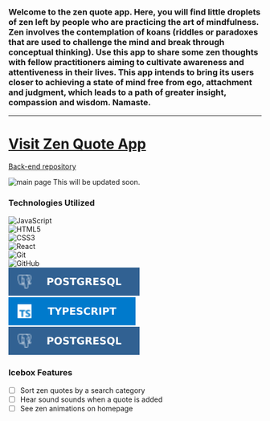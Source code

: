 
### Welcome to the zen quote app. Here, you will find little droplets of zen left by people who are practicing the art of mindfulness. Zen involves the contemplation of koans (riddles or paradoxes that are used to challenge the mind and break through conceptual thinking). Use this app to share some zen thoughts with fellow practitioners aiming to cultivate awareness and attentiveness in their lives. This app intends to bring its users closer to achieving a state of mind free from ego, attachment and judgment, which leads to a path of greater insight, compassion and wisdom. Namaste.
---

# [Visit Zen Quote App](https://zen-quote-app.netlify.app)


[Back-end repository](https://github.com/Ooh-LaLa/zen_app_back_end)


![main page](src/assets/screenshot.png) This will be updated soon.


### Technologies Utilized
![JavaScript](https://img.shields.io/badge/javascript-%23323330.svg?style=for-the-badge&logo=javascript&logoColor=%23F7DF1E)<br/>
![HTML5](https://img.shields.io/badge/html5-%23E34F26.svg?style=for-the-badge&logo=html5&logoColor=white)<br />
![CSS3](https://img.shields.io/badge/css3-%231572B6.svg?style=for-the-badge&logo=css3&logoColor=white)<br />
![React](https://img.shields.io/badge/react-%2320232a.svg?style=for-the-badge&logo=react&logoColor=%2361DAFB)<br />
![Git](https://img.shields.io/badge/git-%23F05033.svg?style=for-the-badge&logo=git&logoColor=white)<br />
![GitHub](https://img.shields.io/badge/github-%23121011.svg?style=for-the-badge&logo=github&logoColor=white)<br />
![Sequelize](src/assets/sequelizebadge.svg)<br />
![TypeScript](src/assets/tsbadge.svg)<br />
![PostgreSQL](src/assets/postsqlbadge.svg)<br />

### Icebox Features
- [ ] Sort zen quotes by a search category
- [ ] Hear sound sounds when a quote is added
- [ ] See zen animations on homepage
